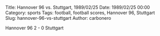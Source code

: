 Title: Hannover 96 vs. Stuttgart, 1989/02/25
Date: 1989/02/25 00:00
Category: sports
Tags: football, football scores, Hannover 96, Stuttgart
Slug: hannover-96-vs-stuttgart
Author: carbonero


Hannover 96 2 - 0 Stuttgart
